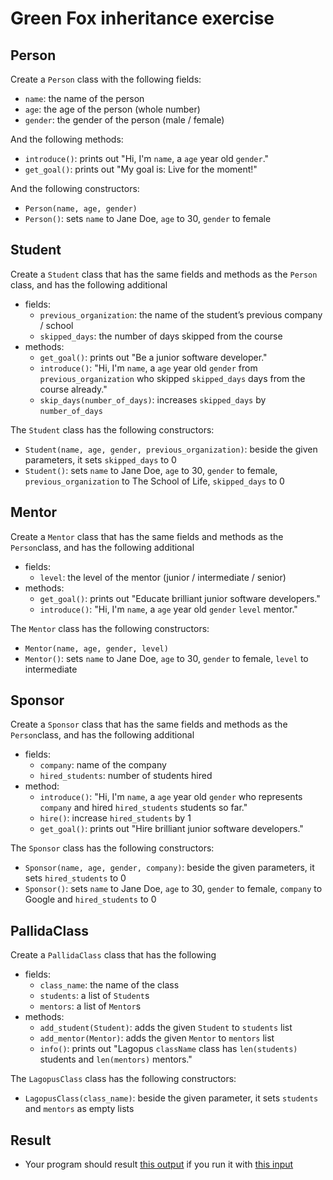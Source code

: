# Green Fox inheritance exercise

## Person
Create a `Person` class with the following fields:
- `name`: the name of the person
- `age`: the age of the person (whole number)
- `gender`: the gender of the person (male / female)


And the following methods:
- `introduce()`: prints out "Hi, I'm `name`, a `age` year old `gender`."
- `get_goal()`: prints out "My goal is: Live for the moment!"


And the following constructors:
- `Person(name, age, gender)`
- `Person()`: sets `name` to Jane Doe, `age` to 30, `gender` to female


## Student
Create a `Student` class that has the same fields and methods as the `Person` class, and has the following additional
- fields:
    - `previous_organization`: the name of the student’s previous company / school
    - `skipped_days`: the number of days skipped from the course
- methods:
    - `get_goal()`: prints out "Be a junior software developer."
    - `introduce()`: "Hi, I'm `name`, a `age` year old `gender` from `previous_organization` who skipped `skipped_days` days from the course already."
    - `skip_days(number_of_days)`: increases `skipped_days` by `number_of_days`

The `Student` class has the following constructors:
- `Student(name, age, gender, previous_organization)`: beside the given parameters, it sets `skipped_days` to 0
- `Student()`: sets `name` to Jane Doe, `age` to 30, `gender` to female, `previous_organization` to The School of Life, `skipped_days` to 0

## Mentor
Create a `Mentor` class that has the same fields and methods as the `Person`class, and has the following additional
- fields:
    - `level`: the level of the mentor (junior / intermediate / senior)
- methods:
    - `get_goal()`: prints out "Educate brilliant junior software developers."
    - `introduce()`: "Hi, I'm `name`, a `age` year old `gender` `level` mentor."


The `Mentor` class has the following constructors:
- `Mentor(name, age, gender, level)`
- `Mentor()`: sets `name` to Jane Doe, `age` to 30, `gender` to female, `level` to intermediate


## Sponsor
Create a `Sponsor` class that has the same fields and methods as the `Person`class, and has the following additional
- fields:
    - `company`: name of the company
    - `hired_students`: number of students hired
- method:
    - `introduce()`: "Hi, I'm `name`, a `age` year old `gender` who represents `company` and hired `hired_students` students so far."
    - `hire()`: increase `hired_students` by 1
    - `get_goal()`: prints out "Hire brilliant junior software developers."


The `Sponsor` class has the following constructors:
- `Sponsor(name, age, gender, company)`: beside the given parameters, it sets `hired_students` to 0
- `Sponsor()`: sets `name` to Jane Doe, `age` to 30, `gender` to female, `company` to Google and `hired_students` to 0


## PallidaClass
Create a `PallidaClass` class that has the following
- fields:
    - `class_name`: the name of the class
    - `students`: a list of `Student`s
    - `mentors`: a list of `Mentor`s
- methods:
    - `add_student(Student)`: adds the given `Student` to `students` list
    - `add_mentor(Mentor)`: adds the given `Mentor` to `mentors` list
    - `info()`: prints out "Lagopus `className` class has `len(students)` students and `len(mentors)` mentors."


The `LagopusClass` class has the following constructors:
- `LagopusClass(class_name)`: beside the given parameter, it sets `students` and `mentors` as empty lists

## Result
- Your program should result [this output](green-fox-python_output.md) if you run it with [this input](green-fox-python_input.md)
